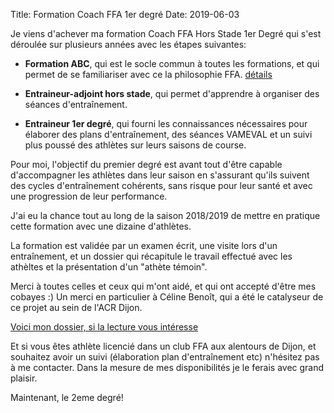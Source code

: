 Title: Formation Coach FFA 1er degré
Date: 2019-06-03

Je viens d'achever ma formation Coach FFA Hors Stade 1er Degré qui s'est déroulée
sur plusieurs années avec les étapes suivantes:

- **Formation ABC**, qui est le socle commun à toutes les formations, et qui permet
  de se familiariser avec ce la philosophie FFA. [détails](https://www.athle.fr/asp.net/main.html/html.aspx?htmlid=2963)

- **Entraineur-adjoint hors stade**, qui permet d'apprendre à organiser des
  séances d'entraînement.

- **Entraineur 1er degré**, qui fourni les connaissances nécessaires pour 
  élaborer des plans d'entraînement, des séances VAMEVAL et un suivi plus
  poussé des athlètes sur leurs saisons de course.


Pour moi, l'objectif du premier degré est avant tout d'être capable
d'accompagner les athlètes dans leur saison en s'assurant qu'ils suivent des
cycles d'entraînement cohérents, sans risque pour leur santé et avec une
progression de leur performance.

J'ai eu la chance tout au long de la saison 2018/2019 de mettre en pratique
cette formation avec une dizaine d'athlètes.

La formation est validée par un examen écrit, une visite lors d'un entraînement,
et un dossier qui récapitule le travail effectué avec les athèltes et 
la présentation d'un "athète témoin".

Merci à toutes celles et ceux qui m'ont aidé, et qui ont accepté d'être 
mes cobayes :) Un merci en particulier à Céline Benoît, qui a été
le catalyseur de ce projet au sein de l'ACR Dijon.

[Voici mon dossier, si la lecture vous intéresse](https://ziade.org/dossier-ffa.pdf)

Et si vous êtes athlète licencié dans un club FFA aux alentours de Dijon, et 
souhaitez avoir un suivi (élaboration plan d'entraînement etc)
n'hésitez pas à me contacter. Dans la mesure de mes disponibilités
je le ferais avec grand plaisir.

Maintenant, le 2eme degré!

